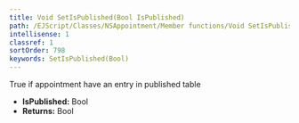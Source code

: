 ```yaml
---
title: Void SetIsPublished(Bool IsPublished)
path: /EJScript/Classes/NSAppointment/Member functions/Void SetIsPublished(Bool p_0)
intellisense: 1
classref: 1
sortOrder: 798
keywords: SetIsPublished(Bool)
---
```



True if appointment have an entry in published table



* **IsPublished:** Bool
* **Returns:** Bool


